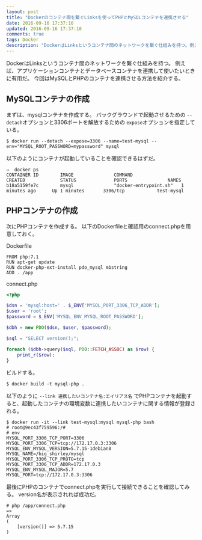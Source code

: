 ```yaml
---
layout: post
title: "Dockerのコンテナ間を繋ぐLinksを使ってPHPとMySQLコンテナを連携させる"
date: 2016-09-16 17:37:10
updated: 2016-09-16 17:37:10
comments: true
tags: Docker
description: "DockerはLinksというコンテナ間のネットワークを繋ぐ仕組みを持つ。例えば、アプリケーションコンテナとデータベースコンテナを連携して使いたいときに有用だ。例えば、3306ポートがEXPOSEされたmysqlがインストールされたコンテナと連携したいとする。"
---
```


DockerはLinksというコンテナ間のネットワークを繋ぐ仕組みを持つ。
例えば、アプリケーションコンテナとデータベースコンテナを連携して使いたいときに有用だ。
今回はMySQLとPHPのコンテナを連携させる方法を紹介する。

## MySQLコンテナの作成

まずは、mysqlコンテナを作成する。
バックグラウンドで起動させるための `--detach`オプションと3306ポートを解放するための `expose`オプションを指定している。

```
$ docker run --detach --expose=3306 --name=test-mysql --env="MYSQL_ROOT_PASSWORD=mypassword" mysql
```

以下のようにコンテナが起動していることを確認できるはずだ。

```
⇒  docker ps
CONTAINER ID        IMAGE               COMMAND                  CREATED             STATUS              PORTS               NAMES
b18a5159fe7c        mysql               "docker-entrypoint.sh"   1 minutes ago      Up 1 minutes       3306/tcp            test-mysql
```

## PHPコンテナの作成

次にPHPコンテナを作成する。
以下のDockerfileと確認用のconnect.phpを用意しておく。

Dockerfile

```
FROM php:7.1
RUN apt-get update
RUN docker-php-ext-install pdo_mysql mbstring
ADD . /app
```

connect.php

```php
<?php

$dsn = 'mysql:host=' . $_ENV['MYSQL_PORT_3306_TCP_ADDR'];
$user = 'root';
$password = $_ENV['MYSQL_ENV_MYSQL_ROOT_PASSWORD'];

$dbh = new PDO($dsn, $user, $password);

$sql = "SELECT version();";

foreach ($dbh->query($sql, PDO::FETCH_ASSOC) as $row) {
    print_r($row);
}
```

ビルドする。

```text
$ docker build -t mysql-php .
```

以下のように `--link 連携したいコンテナ名:エイリアス名` でPHPコンテナを起動すると、起動したコンテナの環境変数に連携したいコンテナに関する情報が登録される。

```
$ docker run -it --link test-mysql:mysql mysql-php bash
# root@9ec43f759596:/#
# env
MYSQL_PORT_3306_TCP_PORT=3306
MYSQL_PORT_3306_TCP=tcp://172.17.0.3:3306
MYSQL_ENV_MYSQL_VERSION=5.7.15-1debian8
MYSQL_NAME=/big_shirley/mysql
MYSQL_PORT_3306_TCP_PROTO=tcp
MYSQL_PORT_3306_TCP_ADDR=172.17.0.3
MYSQL_ENV_MYSQL_MAJOR=5.7
MYSQL_PORT=tcp://172.17.0.3:3306
```

最後にPHPのコンテナでconnect.phpを実行して接続できることを確認してみる。
version名が表示されれば成功だ。

```
# php /app/connect.php
=>
Array
(
    [version()] => 5.7.15
)
```
